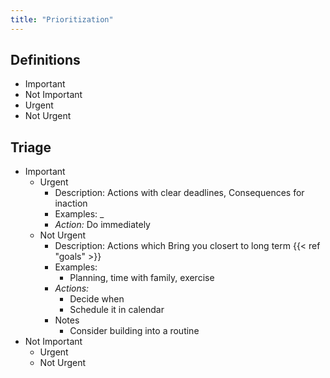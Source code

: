 ```yaml
---
title: "Prioritization"
---
```


## Definitions
- Important
- Not Important
- Urgent
- Not Urgent

## Triage
- Important
    - Urgent
        - Description: Actions with clear deadlines, Consequences for inaction
        - Examples: _
        - *Action:* Do immediately
    - Not Urgent
        - Description: Actions which Bring you closert to long term {{< ref "goals" >}}
        - Examples: 
            - Planning, time with family, exercise
        - *Actions:* 
            - Decide when
            - Schedule it in calendar
        - Notes
            - Consider building into a routine
- Not Important
    - Urgent
    - Not Urgent
